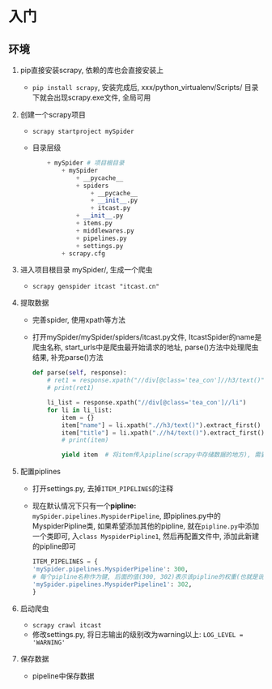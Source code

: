 # 入门

## 环境

1. pip直接安装scrapy, 依赖的库也会直接安装上
    - `pip install scrapy`, 安装完成后, xxx/python_virtualenv/Scripts/ 目录下就会出现scrapy.exe文件, 全局可用
2. 创建一个scrapy项目
    - `scrapy startproject mySpider`
    - 目录层级

        ```python
            + mySpider # 项目根目录
                + mySpider
                    + __pycache__
                    + spiders
                        + __pycache__
                        + __init__.py
                        + itcast.py
                    + __init__.py
                    + items.py
                    + middlewares.py
                    + pipelines.py
                    + settings.py
                + scrapy.cfg
        ```

3. 进入项目根目录 mySpider/, 生成一个爬虫
    - `scrapy genspider itcast "itcast.cn"`
4. 提取数据
    - 完善spider, 使用xpath等方法
    - 打开mySpider/mySpider/spiders/itcast.py文件, ItcastSpider的name是爬虫名称, start_urls中是爬虫最开始请求的地址, parse()方法中处理爬虫结果, 补充parse()方法

        ```python
        def parse(self, response):
            # ret1 = response.xpath("//div[@class='tea_con']//h3/text()").extract()
            # print(ret1)

            li_list = response.xpath("//div[@class='tea_con']//li")
            for li in li_list:
                item = {}
                item["name"] = li.xpath(".//h3/text()").extract_first()
                item["title"] = li.xpath(".//h4/text()").extract_first()
                # print(item)

                yield item  # 将item传入pipline(scrapy中存储数据的地方), 需要将settings.py中的**ITEM_PIPELINES**项的注释去掉才能开启**piplines**
        ```

5. 配置piplines
    - 打开settings.py, 去掉`ITEM_PIPELINES`的注释
    - 现在默认情况下只有一个**pipline:** `mySpider.pipelines.MyspiderPipeline`, 即piplines.py中的MyspiderPipline类, 如果希望添加其他的pipline, 就在`pipline.py`中添加一个类即可, 入`class MyspiderPipline1`, 然后再配置文件中, 添加此新建的pipline即可

        ```python
        ITEM_PIPELINES = {
        'mySpider.pipelines.MyspiderPipeline': 300,
        # 每个pipline名称作为键, 后面的值(300, 302)表示该pipline的权重(也就是说爬虫传过来的数据会先经过值小的pipline, 值小的pipline中的业务逻辑会先执行)
        'mySpider.pipelines.MyspiderPipeline1': 302,
        }
        ```

6. 启动爬虫
    - `scrapy crawl itcast`
    - 修改settings.py, 将日志输出的级别改为warning以上: `LOG_LEVEL = 'WARNING'`

7. 保存数据
    - pipeline中保存数据
